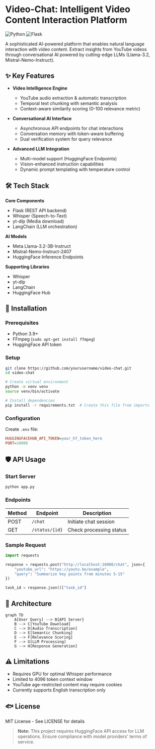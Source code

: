 # Video-Chat: Intelligent Video Content Interaction Platform

![Python](https://img.shields.io/badge/Python-3.9+-blue.svg)
![Flask](https://img.shields.io/badge/Flask-2.0+-green.svg)

A sophisticated AI-powered platform that enables natural language interaction with video content. Extract insights from YouTube videos through conversational AI powered by cutting-edge LLMs (Llama-3.2, Mistral-Nemo-Instruct).

## ✨ Key Features

- **Video Intelligence Engine**
  - YouTube audio extraction & automatic transcription
  - Temporal text chunking with semantic analysis
  - Context-aware similarity scoring (0-100 relevance metric)

- **Conversational AI Interface**
  - Asynchronous API endpoints for chat interactions
  - Conversation memory with token-aware buffering
  - Dual verification system for query relevance

- **Advanced LLM Integration**
  - Multi-model support (HuggingFace Endpoints)
  - Vision-enhanced instruction capabilities
  - Dynamic prompt templating with temperature control

## 🛠️ Tech Stack

**Core Components**
- Flask (REST API backend)
- Whisper (Speech-to-Text)
- yt-dlp (Media download)
- LangChain (LLM orchestration)

**AI Models**
- Meta Llama-3.2-3B-Instruct
- Mistral-Nemo-Instruct-2407
- HuggingFace Inference Endpoints

**Supporting Libraries**
- Whisper
- yt-dlp
- LangChain
- HuggingFace Hub

## 🚀 Installation

### Prerequisites
- Python 3.9+
- FFmpeg (`sudo apt-get install ffmpeg`)
- HuggingFace API token

### Setup
```bash
git clone https://github.com/yourusername/video-chat.git
cd video-chat

# Create virtual environment
python -m venv venv
source venv/bin/activate

# Install dependencies
pip install -r requirements.txt  # Create this file from imports
```

### Configuration
Create `.env` file:

```ini
HUGGINGFACEHUB_API_TOKEN=your_hf_token_here
PORT=10000
```

## 🛡️ API Usage

### Start Server
```bash
python app.py
```

### Endpoints

| Method | Endpoint      | Description               |
|--------|--------------|---------------------------|
| POST   | `/chat`      | Initiate chat session    |
| GET    | `/status/{id}` | Check processing status |

### Sample Request

```python
import requests

response = requests.post("http://localhost:10000/chat", json={
    "youtube_url": "https://youtu.be/example",
    "query": "Summarize key points from minutes 5-15"
})

task_id = response.json()["task_id"]
```

## 🧠 Architecture

```mermaid
graph TD
    A[User Query] --> B{API Server}
    B --> C[YouTube Download]
    C --> D[Audio Transcription]
    D --> E[Semantic Chunking]
    E --> F[Relevance Scoring]
    F --> G[LLM Processing]
    G --> H[Response Generation]
```

## ⚠️ Limitations
- Requires GPU for optimal Whisper performance
- Limited to 4096 token context window
- YouTube age-restricted content may require cookies
- Currently supports English transcription only

## 🐟 License
MIT License - See LICENSE for details

> **Note:** This project requires HuggingFace API access for LLM operations. Ensure compliance with model providers' terms of service.
